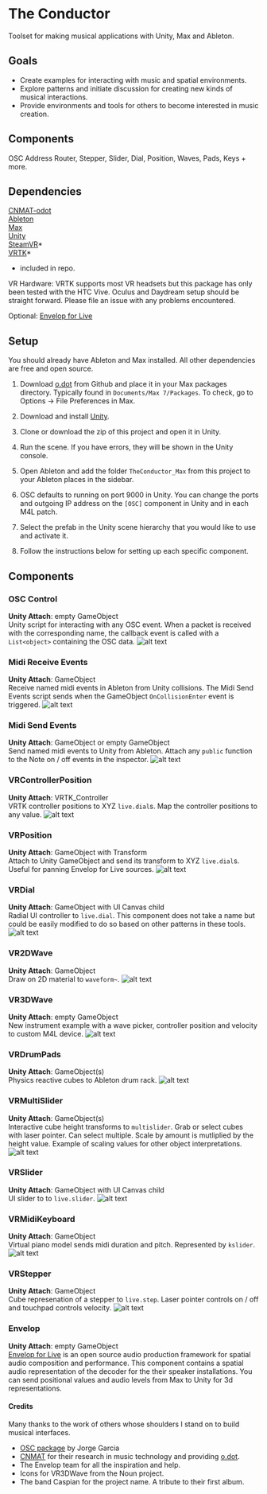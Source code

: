 The Conductor 
========================

Toolset for making musical applications with Unity, Max and Ableton.

## Goals
- Create examples for interacting with music and spatial environments.
- Explore patterns and initiate discussion for creating new kinds of musical interactions.
- Provide environments and tools for others to become interested in music creation.

## Components
OSC Address Router, Stepper, Slider, Dial, Position, Waves, Pads, Keys + more.

## Dependencies
[CNMAT-odot](https://github.com/CNMAT/CNMAT-odot) \
[Ableton](https://www.ableton.com/) \
[Max](https://cycling74.com/products/max/) \
[Unity](https://unity3d.com/unity) \
[SteamVR](https://www.assetstore.unity3d.com/en/#!/content/32647)* \
[VRTK](https://www.assetstore.unity3d.com/en/#!/content/64131)* 
* included in repo.

VR Hardware: VRTK supports most VR headsets but this package has only been tested with the HTC Vive. Oculus and Daydream setup should be straight forward. Please file an issue with any problems encountered.

Optional:
[Envelop for Live](https://github.com/EnvelopSound/EnvelopForLive)

## Setup

You should already have Ableton and Max installed. All other dependencies are free and open source.

1. Download [o.dot](https://github.com/CNMAT/CNMAT-odot) from Github and place it in your Max packages directory. Typically found in `Documents/Max 7/Packages`. To check, go to Options -> File Preferences in Max.

2. Download and install [Unity](https://unity3d.com/unity).

3. Clone or download the zip of this project and open it in Unity.

4. Run the scene. If you have errors, they will be shown in the Unity console. 

5. Open Ableton and add the folder `TheConductor_Max` from this project to your Ableton places in the sidebar. 

6. OSC defaults to running on port 9000 in Unity. You can change the ports and outgoing IP address on the `[OSC]` component in Unity and in each M4L patch.

7. Select the prefab in the Unity scene hierarchy that you would like to use and activate it. 

8. Follow the instructions below for setting up each specific component. 

## Components

### OSC Control
**Unity Attach**: empty GameObject \
Unity script for interacting with any OSC event. When a packet is received with the corresponding name, the callback event is called with a `List<object>` containing the OSC data. 
![alt text](Docs/TC_OSCControl.jpg "OSC Control")

### Midi Receive Events
**Unity Attach**: GameObject \
Receive named midi events in Ableton from Unity collisions. The Midi Send Events script  sends when the GameObject `OnCollisionEnter` event is triggered.
![alt text](Docs/TC_MidiReceive.jpg "Midi Receive")

### Midi Send Events
**Unity Attach**: GameObject or empty GameObject \
Send named midi events to Unity from Ableton. Attach any `public` function to the Note on / off events in the inspector.
![alt text](Docs/TC_MidiSend.jpg "Midi Send")

### VRControllerPosition
**Unity Attach**: VRTK_Controller \
VRTK controller positions to XYZ `live.dial`s. Map the controller positions to any value.
![alt text](Docs/TC_VRControllerPosition.jpg "VR Controller Position")

### VRPosition
**Unity Attach**: GameObject with Transform \
Attach to Unity GameObject and send its transform to XYZ `live.dial`s. Useful for panning Envelop for Live sources.
![alt text](Docs/TC_VRPosition.jpg "VR  Position")

### VRDial
**Unity Attach**: GameObject with UI Canvas child \
Radial UI controller to `live.dial`. This component does not take a name but could be easily modified to do so based on other patterns in these tools.
![alt text](Docs/TC_VRDial.jpg "VR  Dial")

### VR2DWave
**Unity Attach**: GameObject \
Draw on 2D material to `waveform~`. 
![alt text](Docs/TC_VRDrawWave.jpg "VR  Draw Wave")

### VR3DWave
**Unity Attach**: empty GameObject \
New instrument example with a wave picker, controller position and velocity to custom M4L device. 
![alt text](Docs/TC_VR3dWave.jpg "VR 3d Wave")

### VRDrumPads
**Unity Attach**: GameObject(s) \
Physics reactive cubes to Ableton drum rack.
![alt text](Docs/TC_VRDrumPad.jpg "VR Drum Pads")

### VRMultiSlider
**Unity Attach**: GameObject(s) \
Interactive cube height transforms to `multislider`. Grab or select cubes with laser pointer. Can select multiple. Scale by amount is mutliplied by the height value. Example of scaling values for other object interpretations.
![alt text](Docs/TC_VRMultislider.jpg "VR Multi Slider")

### VRSlider
**Unity Attach**: GameObject with UI Canvas child \
UI slider to to `live.slider`.
![alt text](Docs/TC_VRSlider.jpg "VR  Slider")

### VRMidiKeyboard
**Unity Attach**: GameObject \
Virtual piano model sends midi duration and pitch. Represented by `kslider`.
![alt text](Docs/TC_VRMidiKeyboard.jpg "VR  Midi Keyboard")

### VRStepper
**Unity Attach**: GameObject \
Cube represenation of a stepper to `live.step`. Laser pointer controls on / off and touchpad controls velocity.
![alt text](Docs/TC_VRStepper.jpg "VR  Midi Keyboard")

### Envelop
**Unity Attach**: empty GameObject \
[Envelop for Live](https://github.com/EnvelopSound/EnvelopForLive) is an open source audio production framework for spatial audio composition and performance. This component contains a spatial audio representation of the decoder for the their speaker installations. You can send positional values and audio levels from Max to Unity for 3d representations. 

#### Credits
Many thanks to the work of others whose shoulders I stand on to build musical interfaces.

- [OSC package](https://github.com/jorgegarcia/UnityOSC) by Jorge Garcia
- [CNMAT](http://cnmat.berkeley.edu/) for their research in music technology and providing [o.dot](https://github.com/CNMAT/CNMAT-odot).
- The Envelop team for all the inspiration and help.
- Icons for VR3DWave from the Noun project.
- The band Caspian for the project name. A tribute to their first album.
